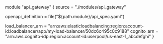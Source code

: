 module "api_gateway" {
  source = "./modules/api_gateway"

  openapi_definition = file("${path.module}/api_spec.yaml")

  load_balancer_arn = "arn:aws:elasticloadbalancing:region:account-id:loadbalancer/app/my-load-balancer/50dc6c495c0c9188"
  cognito_arn       = "arn:aws:cognito-idp:region:account-id:userpool/us-east-1_abcdefghi"
}
